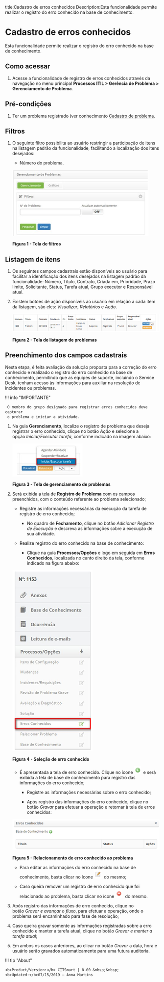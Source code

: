 title:Cadastro de erros conhecidos
Description:Esta funcionalidade permite realizar o registro do erro conhecido na base de conhecimento.

# Cadastro de erros conhecidos

Esta funcionalidade permite realizar o registro do erro conhecido na base de
conhecimento.

Como acessar
------------

1.  Acesse a funcionalidade de registro de erros conhecidos através da navegação
    no menu principal **Processos ITIL > Gerência de
    Problema > Gerenciamento de Problema**.

Pré-condições
-------------

1.  Ter um problema registrado (ver conhecimento [Cadastro de
    problema]().

Filtros
-------

1.  O seguinte filtro possibilita ao usuário restringir a participação de itens
    na listagem padrão da funcionalidade, facilitando a localização dos itens
    desejados:

    -  Número do problema.

    ![Criar](images/errors-1.png)

    **Figura 1 - Tela de filtros**

Listagem de itens
-----------------

1.  Os seguintes campos cadastrais estão disponíveis ao usuário para facilitar a
    identificação dos itens desejados na listagem padrão da
    funcionalidade: Número, Título, Contrato, Criada em, Prioridade, Prazo
    limite, Solicitante, Status, Tarefa atual, Grupo executor e Responsável
    atual.

2.  Existem botões de ação disponíveis ao usuário em relação a cada item da
    listagem, são eles: *Visualizar*, *Relatórios* e *Ação*.

    ![Criar](images/errors-2.png)

    **Figura 2 - Tela de listagem de problemas**

Preenchimento dos campos cadastrais
-----------------------------------

Nesta etapa, é feita avaliação da solução proposta para a correção do erro
conhecido e realizado o registro do erro conhecido na base de conhecimento,
permitindo que as equipes de suporte, incluindo o Service Desk, tenham acesso às
informações para auxiliar na resolução de incidentes ou problemas.

!!! info "IMPORTANTE"

     O membro do grupo designado para registrar erros conhecidos deve capturar
     o problema e iniciar a atividade.

1.  Na guia **Gerenciamento**, localize o registro de problema que deseja
    registrar o erro conhecido, clique no botão *Ação* e selecione a
    opção *Iniciar/Executar tarefa*, conforme indicado na imagem abaixo:

    ![Criar](images/errors-3.png)

    **Figura 3 - Tela de gerenciamento de problemas**

1.  Será exibida a tela de **Registro de Problema** com os campos preenchidos,
    com o conteúdo referente ao problema selecionado;

    -  Registre as informações necessárias da execução da tarefa de registro de
    erro conhecido;

        -  No quadro de **Fechamento**, clique no botão *Adicionar Registro de
        Execução* e descreva as informações sobre a execução de sua atividade.

    -  Realize registro do erro conhecido na base de conhecimento:

        -  Clique na guia **Processos/Opções** e logo em seguida em **Erros
           Conhecidos**, localizada no canto direito da tela, conforme indicado na
           figura abaixo:

    ![Criar](images/errors-4.png)

    **Figura 4 - Seleção de erro conhecido**

    -  É apresentada a tela de erro conhecido. Clique no ícone ![Criar](images/errors-6.png)  e será exibida a
    tela de base de conhecimento para registro das informações do erro
    conhecido;

        -  Registre as informações necessárias sobre o erro conhecido;

        -  Após registro das informações do erro conhecido, clique no
        botão *Gravar* para efetuar a operação e retornar à tela de erros
        conhecidos:

    ![Criar](images/errors-5.png)

    **Figura 5 - Relacionamento de erro conhecido ao problema**

    -  Para editar as informações do erro conhecido na base de conhecimento, basta
    clicar no ícone ![Criar](images/errors-7.png)  do mesmo;

    -  Caso queira remover um registro de erro conhecido que foi relacionado ao
    problema, basta clicar no ícone ![Criar](images/errors-8.png)  do mesmo.

1.  Após registro das informações de erro conhecido, clique no botão *Gravar e
    avançar o fluxo*, para efetuar a operação, onde o problema será encaminhado
    para fase de resolução;

2.  Caso queira gravar somente as informações registradas sobre a erro conhecido
    e manter a tarefa atual, clique no botão *Gravar e manter a tarefa atual*;

3.  Em ambos os casos anteriores, ao clicar no botão *Gravar* a data, hora e
    usuário serão gravados automaticamente para uma futura auditoria.


!!! tip "About"

    <b>Product/Version:</b> CITSmart | 8.00 &nbsp;&nbsp;
    <b>Updated:</b>07/15/2019 – Anna Martins
